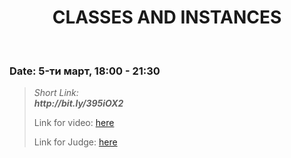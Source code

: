 <h1 align="center">CLASSES AND INSTANCES</h1>
    <br>

<h3>Date: 5-ти март, 18:00 - 21:30</h3>

<blockquote>
    <p>
        <i>
            Short Link: <br> 
            <b>
                http://bit.ly/395iOX2
            </b> 
        </i>
    </p>
    <p>
        Link for video: 
        <a href="https://www.youtube.com/watch?v=jkPb9oo7BHU&feature=emb_title"> here</a>
    </p>
        <p>
        Link for Judge: 
        <a href="https://judge.softuni.bg/Contests/Practice/Index/1936#0">here</a>
    </p>
</blockquote>
